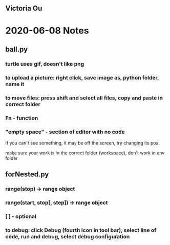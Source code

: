## Victoria Ou

# 2020-06-08 Notes

## ball.py

### turtle uses gif, doesn't like png
### to upload a picture: right click, save image as, python folder, name it

### to move files: press shift and select all files, copy and paste in correct folder

### Fn - function
### "empty space" - section of editor with no code

If you can't see something, it may be off the screen, try changing its pos.

make sure your work is in the correct folder (workspace), don't work in env folder

## forNested.py

### range(stop) -> range object
### range(start, stop[, step]) -> range object

### [ ] -  optional

### to debug: click Debug (fourth icon in tool bar), select line of code, run and debug, select debug configuration

